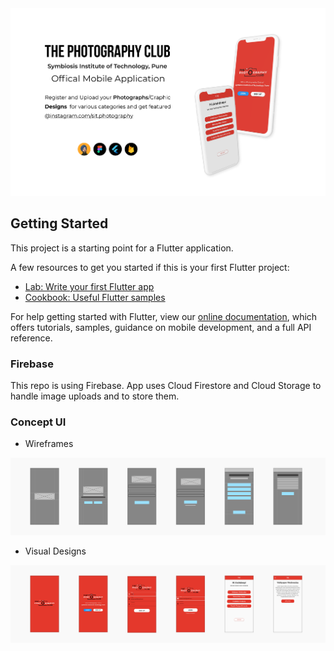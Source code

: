 <img src="ui_wireframes_vd/readme_banner.png">

## Getting Started

This project is a starting point for a Flutter application.

A few resources to get you started if this is your first Flutter project:

- [Lab: Write your first Flutter app](https://flutter.dev/docs/get-started/codelab)
- [Cookbook: Useful Flutter samples](https://flutter.dev/docs/cookbook)

For help getting started with Flutter, view our
[online documentation](https://flutter.dev/docs), which offers tutorials,
samples, guidance on mobile development, and a full API reference.

### Firebase

This repo is using Firebase. App uses Cloud Firestore and Cloud Storage to handle image uploads and to store them.

### Concept UI

 - Wireframes
<img src="ui_wireframes_vd/wireframe.png">

 - Visual Designs
 <img src="ui_wireframes_vd/visual_design.png">
